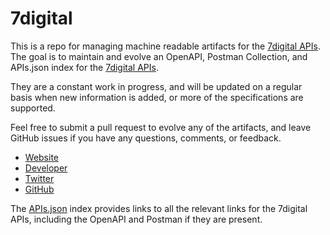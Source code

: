 # 7digitalThis is a repo for managing machine readable artifacts for the [7digital APIs](http://7digital.net/). The goal is to maintain and evolve an OpenAPI, Postman Collection, and APIs.json index for the [7digital APIs](http://7digital.net/).They are a constant work in progress, and will be updated on a regular basis when new information is added, or more of the specifications are supported.Feel free to submit a pull request to evolve any of the artifacts, and leave GitHub issues if you have any questions, comments, or feedback.- [Website](http://7digital.net/)- [Developer](http://7digital.net/)- [Twitter](https://twitter.com/7digital)- [GitHub](https://github.com/7digital)The [APIs.json](https://github.com/api-evangelist/7digital/blob/master/apis.json) index provides links to all the relevant links for the 7digital APIs, including the OpenAPI and Postman if they are present.